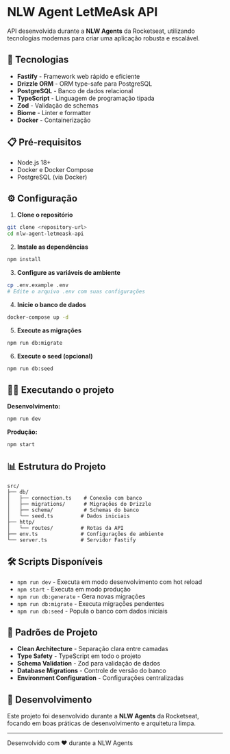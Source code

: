 # NLW Agent LetMeAsk API

API desenvolvida durante a **NLW Agents** da Rocketseat, utilizando tecnologias modernas para criar uma aplicação robusta e escalável.

## 🚀 Tecnologias

- **Fastify** - Framework web rápido e eficiente
- **Drizzle ORM** - ORM type-safe para PostgreSQL
- **PostgreSQL** - Banco de dados relacional
- **TypeScript** - Linguagem de programação tipada
- **Zod** - Validação de schemas
- **Biome** - Linter e formatter
- **Docker** - Containerização

## 📋 Pré-requisitos

- Node.js 18+
- Docker e Docker Compose
- PostgreSQL (via Docker)

## ⚙️ Configuração

1. **Clone o repositório**

```bash
git clone <repository-url>
cd nlw-agent-letmeask-api
```

2. **Instale as dependências**

```bash
npm install
```

3. **Configure as variáveis de ambiente**

```bash
cp .env.example .env
# Edite o arquivo .env com suas configurações
```

4. **Inicie o banco de dados**

```bash
docker-compose up -d
```

5. **Execute as migrações**

```bash
npm run db:migrate
```

6. **Execute o seed (opcional)**

```bash
npm run db:seed
```

## 🏃‍♂️ Executando o projeto

**Desenvolvimento:**

```bash
npm run dev
```

**Produção:**

```bash
npm start
```

## 📊 Estrutura do Projeto

```
src/
├── db/
│   ├── connection.ts    # Conexão com banco
│   ├── migrations/      # Migrações do Drizzle
│   ├── schema/          # Schemas do banco
│   └── seed.ts         # Dados iniciais
├── http/
│   └── routes/         # Rotas da API
├── env.ts              # Configurações de ambiente
└── server.ts           # Servidor Fastify
```

## 🛠️ Scripts Disponíveis

- `npm run dev` - Executa em modo desenvolvimento com hot reload
- `npm start` - Executa em modo produção
- `npm run db:generate` - Gera novas migrações
- `npm run db:migrate` - Executa migrações pendentes
- `npm run db:seed` - Popula o banco com dados iniciais

## 📝 Padrões de Projeto

- **Clean Architecture** - Separação clara entre camadas
- **Type Safety** - TypeScript em todo o projeto
- **Schema Validation** - Zod para validação de dados
- **Database Migrations** - Controle de versão do banco
- **Environment Configuration** - Configurações centralizadas

## 🔧 Desenvolvimento

Este projeto foi desenvolvido durante a **NLW Agents** da Rocketseat, focando em boas práticas de desenvolvimento e arquitetura limpa.

---

Desenvolvido com ❤️ durante a NLW Agents
